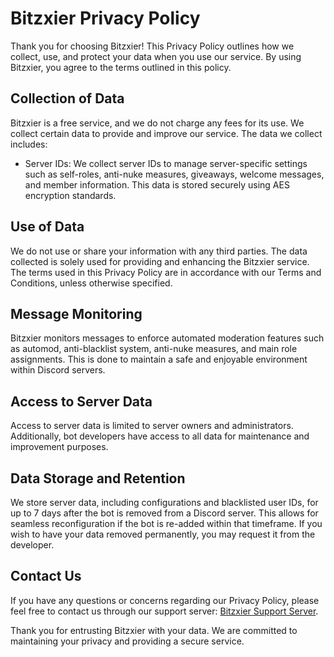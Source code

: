 # Bitzxier Privacy Policy

Thank you for choosing Bitzxier! This Privacy Policy outlines how we collect, use, and protect your data when you use our service. By using Bitzxier, you agree to the terms outlined in this policy.

## Collection of Data

Bitzxier is a free service, and we do not charge any fees for its use. We collect certain data to provide and improve our service. The data we collect includes:

- Server IDs: We collect server IDs to manage server-specific settings such as self-roles, anti-nuke measures, giveaways, welcome messages, and member information. This data is stored securely using AES encryption standards.

## Use of Data

We do not use or share your information with any third parties. The data collected is solely used for providing and enhancing the Bitzxier service. The terms used in this Privacy Policy are in accordance with our Terms and Conditions, unless otherwise specified.

## Message Monitoring

Bitzxier monitors messages to enforce automated moderation features such as automod, anti-blacklist system, anti-nuke measures, and main role assignments. This is done to maintain a safe and enjoyable environment within Discord servers.

## Access to Server Data

Access to server data is limited to server owners and administrators. Additionally, bot developers have access to all data for maintenance and improvement purposes.

## Data Storage and Retention

We store server data, including configurations and blacklisted user IDs, for up to 7 days after the bot is removed from a Discord server. This allows for seamless reconfiguration if the bot is re-added within that timeframe. If you wish to have your data removed permanently, you may request it from the developer.

## Contact Us

If you have any questions or concerns regarding our Privacy Policy, please feel free to contact us through our support server: [Bitzxier Support Server](https://discord.gg/bitzxier).

Thank you for entrusting Bitzxier with your data. We are committed to maintaining your privacy and providing a secure service.
